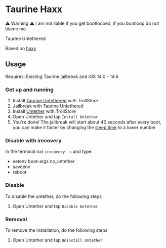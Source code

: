 # Taurine Haxx

⚠️ Warning ⚠️ I am not liable if you get bootlooped, if you bootloop do not blame me. 

Taurine Untethered

Based on [haxx](https://github.com/asdfugil/haxx)

## Usage

Requires: Existing Taurine jailbreak and iOS 14.0 - 14.6

### Get up and running
1. Install [Taurine Untethered](https://github.com/AppInstalleriOSGH/Taurine/raw/main/Taurine.ipa) with TrollStore
2. Jailbreak with Taurine Untethered
3. Install [Untether](https://github.com/AppInstalleriOSGH/Taurine-Haxx/raw/main/Untether.ipa) with TrollStore
4. Open Untether and tap `Install Untether`
5. You're done! The jailbreak will start about 40 seconds after every boot, you can make it faster by changing the [sleep time](https://github.com/AppInstalleriOSGH/Taurine-Haxx/blob/main/fileproviderctl_internal.m#L13) to a lower number

### Disable with irecovery

In the terminal run `irecovery -s` and type:

- setenv boot-args no_untether
- saveenv
- reboot 

### Disable

To disable the untether, do the following steps
1. Open Untether and tap `Disable Untether`

### Removal

To remove the installation, do the following steps
1. Open Untether and tap `Uninstall Untether`

